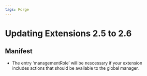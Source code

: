 ```yaml
---
tags: Forge
---
```


Updating Extensions 2.5 to 2.6
==============================

Manifest
--------

-   The entry ‘managementRole’ will be nescessary if your extension includes actions that should be available to the global manager.

